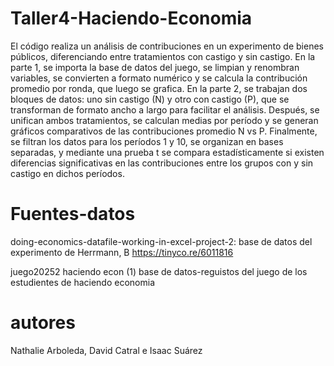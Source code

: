 # Taller4-Haciendo-Economia

El código realiza un análisis de contribuciones en un experimento de bienes públicos, diferenciando entre tratamientos con castigo y sin castigo. En la parte 1, se importa la base de datos del juego, se limpian y renombran variables, se convierten a formato numérico y se calcula la contribución promedio por ronda, que luego se grafica. En la parte 2, se trabajan dos bloques de datos: uno sin castigo (N) y otro con castigo (P), que se transforman de formato ancho a largo para facilitar el análisis. Después, se unifican ambos tratamientos, se calculan medias por período y se generan gráficos comparativos de las contribuciones promedio N vs P. Finalmente, se filtran los datos para los períodos 1 y 10, se organizan en bases separadas, y mediante una prueba t se compara estadísticamente si existen diferencias significativas en las contribuciones entre los grupos con y sin castigo en dichos períodos.

# Fuentes-datos

doing-economics-datafile-working-in-excel-project-2: base de datos del experimento de Herrmann, B https://tinyco.re/6011816 

juego20252 haciendo econ (1) base de datos-reguistos del juego de los estudientes de haciendo economia

# autores 

Nathalie Arboleda, David Catral e Isaac Suárez
